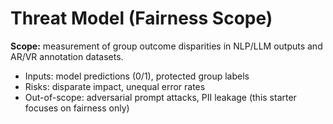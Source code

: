# Threat Model (Fairness Scope)

**Scope:** measurement of group outcome disparities in NLP/LLM outputs and AR/VR annotation datasets.

- Inputs: model predictions (0/1), protected group labels
- Risks: disparate impact, unequal error rates
- Out-of-scope: adversarial prompt attacks, PII leakage (this starter focuses on fairness only)
